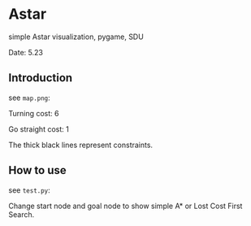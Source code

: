 # Astar
simple Astar visualization, pygame, SDU

Date: 5.23

## Introduction
see `map.png`:

Turning cost: 6

Go straight cost: 1

The thick black lines represent constraints.

## How to use
see `test.py`:

Change start node and goal node to show simple A* or Lost Cost First Search.
